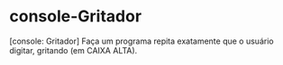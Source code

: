 # console-Gritador
[console: Gritador] Faça um programa repita exatamente que o usuário digitar, gritando (em CAIXA ALTA).
